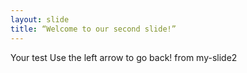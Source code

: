 ```yaml
---
layout: slide
title: “Welcome to our second slide!”
---
```

Your test
Use the left arrow to go back! from my-slide2

